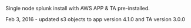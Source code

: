 Single node splunk install with AWS APP & TA pre-installed.  

Feb 3, 2016 - updated s3 objects to app version 4.1.0 and TA version 3.0.0
